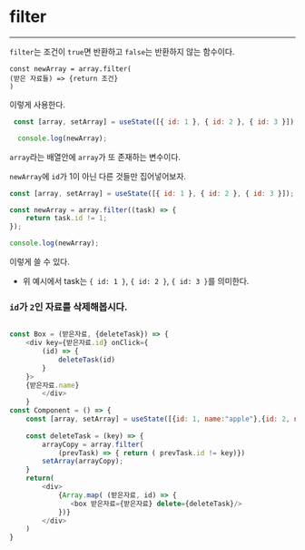 # filter

---

`filter`는 조건이 `true`면 반환하고 `false`는 반환하지 않는 함수이다.

```
const newArray = array.filter(
(받은 자료들) => {return 조건}
)
```

이렇게 사용한다.



```js
 const [array, setArray] = useState([{ id: 1 }, { id: 2 }, { id: 3 }]);

  console.log(newArray);

```

`array`라는 배열안에 `array`가 또 존재하는 변수이다.

`newArray`에 `id`가 1이 아닌 다른 것들만 집어넣어보자.

```js
const [array, setArray] = useState([{ id: 1 }, { id: 2 }, { id: 3 }]);

const newArray = array.filter((task) => {
    return task.id != 1;
});

console.log(newArray);
```

이렇게 쓸 수 있다.

+ 위 예시에서 task는 `{ id: 1 }`, `{ id: 2 }`, `{ id: 3 }`를 의미한다.


### `id`가 `2`인 자료를 삭제해봅시다.


```javascript

const Box = (받은자료, {deleteTask}) => {
    <div key={받은자료.id} onClick={
        (id) => {
            deleteTask(id)
        }
    }>
    {받은자료.name}
        </div>
    }
const Component = () => {
    const [array, setArray] = useState([{id: 1, name:"apple"},{id: 2, name: "apple1"},{id : 3, name: "apple2"}]);
    
    const deleteTask = (key) => {
        arrayCopy = array.filter(
            (prevTask) => { return ( prevTask.id != key)})
        setArray(arrayCopy);
    }
    return(
        <div>
            {Array.map( (받은자료, id) => {
               <box 받은자료={받은자료} delete={deleteTask}/>
            })}
        </div>
    )
}

```